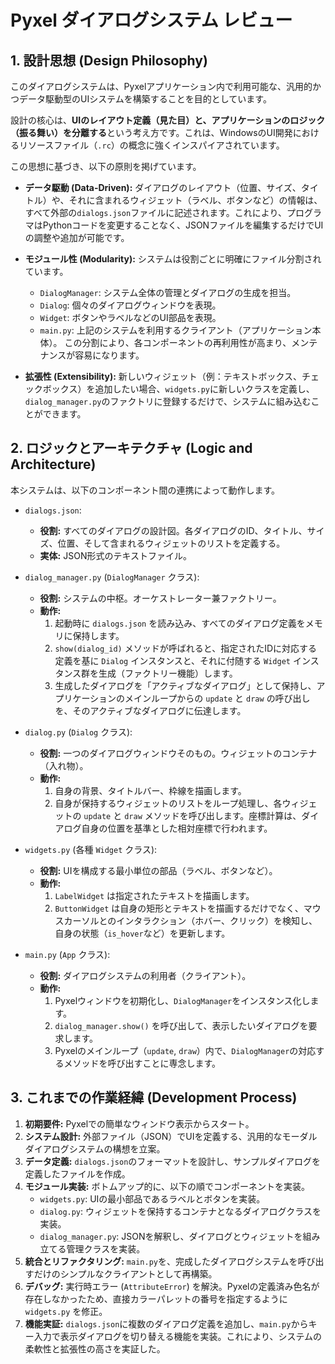 # Pyxel ダイアログシステム レビュー

## 1. 設計思想 (Design Philosophy)

このダイアログシステムは、Pyxelアプリケーション内で利用可能な、汎用的かつデータ駆動型のUIシステムを構築することを目的としています。

設計の核心は、**UIのレイアウト定義（見た目）と、アプリケーションのロジック（振る舞い）を分離する**という考え方です。これは、WindowsのUI開発におけるリソースファイル（`.rc`）の概念に強くインスパイアされています。

この思想に基づき、以下の原則を掲げています。

*   **データ駆動 (Data-Driven):**
    ダイアログのレイアウト（位置、サイズ、タイトル）や、それに含まれるウィジェット（ラベル、ボタンなど）の情報は、すべて外部の`dialogs.json`ファイルに記述されます。これにより、プログラマはPythonコードを変更することなく、JSONファイルを編集するだけでUIの調整や追加が可能です。

*   **モジュール性 (Modularity):**
    システムは役割ごとに明確にファイル分割されています。
    *   `DialogManager`: システム全体の管理とダイアログの生成を担当。
    *   `Dialog`: 個々のダイアログウィンドウを表現。
    *   `Widget`: ボタンやラベルなどのUI部品を表現。
    *   `main.py`: 上記のシステムを利用するクライアント（アプリケーション本体）。
    この分割により、各コンポーネントの再利用性が高まり、メンテナンスが容易になります。

*   **拡張性 (Extensibility):**
    新しいウィジェット（例：テキストボックス、チェックボックス）を追加したい場合、`widgets.py`に新しいクラスを定義し、`dialog_manager.py`のファクトリに登録するだけで、システムに組み込むことができます。

## 2. ロジックとアーキテクチャ (Logic and Architecture)

本システムは、以下のコンポーネント間の連携によって動作します。

*   `dialogs.json`:
    *   **役割:** すべてのダイアログの設計図。各ダイアログのID、タイトル、サイズ、位置、そして含まれるウィジェットのリストを定義する。
    *   **実体:** JSON形式のテキストファイル。

*   `dialog_manager.py` (`DialogManager` クラス):
    *   **役割:** システムの中枢。オーケストレーター兼ファクトリー。
    *   **動作:**
        1.  起動時に `dialogs.json` を読み込み、すべてのダイアログ定義をメモリに保持します。
        2.  `show(dialog_id)` メソッドが呼ばれると、指定されたIDに対応する定義を基に `Dialog` インスタンスと、それに付随する `Widget` インスタンス群を生成（ファクトリー機能）します。
        3.  生成したダイアログを「アクティブなダイアログ」として保持し、アプリケーションのメインループからの `update` と `draw` の呼び出しを、そのアクティブなダイアログに伝達します。

*   `dialog.py` (`Dialog` クラス):
    *   **役割:** 一つのダイアログウィンドウそのもの。ウィジェットのコンテナ（入れ物）。
    *   **動作:**
        1.  自身の背景、タイトルバー、枠線を描画します。
        2.  自身が保持するウィジェットのリストをループ処理し、各ウィジェットの `update` と `draw` メソッドを呼び出します。座標計算は、ダイアログ自身の位置を基準とした相対座標で行われます。

*   `widgets.py` (各種 `Widget` クラス):
    *   **役割:** UIを構成する最小単位の部品（ラベル、ボタンなど）。
    *   **動作:**
        1.  `LabelWidget` は指定されたテキストを描画します。
        2.  `ButtonWidget` は自身の矩形とテキストを描画するだけでなく、マウスカーソルとのインタラクション（ホバー、クリック）を検知し、自身の状態（`is_hover`など）を更新します。

*   `main.py` (`App` クラス):
    *   **役割:** ダイアログシステムの利用者（クライアント）。
    *   **動作:**
        1.  Pyxelウィンドウを初期化し、`DialogManager`をインスタンス化します。
        2.  `dialog_manager.show()` を呼び出して、表示したいダイアログを要求します。
        3.  Pyxelのメインループ（`update`, `draw`）内で、`DialogManager`の対応するメソッドを呼び出すことに専念します。

## 3. これまでの作業経緯 (Development Process)

1.  **初期要件:** Pyxelでの簡単なウィンドウ表示からスタート。
2.  **システム設計:** 外部ファイル（JSON）でUIを定義する、汎用的なモーダルダイアログシステムの構想を立案。
3.  **データ定義:** `dialogs.json`のフォーマットを設計し、サンプルダイアログを定義したファイルを作成。
4.  **モジュール実装:** ボトムアップ的に、以下の順でコンポーネントを実装。
    *   `widgets.py`: UIの最小部品であるラベルとボタンを実装。
    *   `dialog.py`: ウィジェットを保持するコンテナとなるダイアログクラスを実装。
    *   `dialog_manager.py`: JSONを解釈し、ダイアログとウィジェットを組み立てる管理クラスを実装。
5.  **統合とリファクタリング:** `main.py`を、完成したダイアログシステムを呼び出すだけのシンプルなクライアントとして再構築。
6.  **デバッグ:** 実行時エラー (`AttributeError`) を解決。Pyxelの定義済み色名が存在しなかったため、直接カラーパレットの番号を指定するように `widgets.py` を修正。
7.  **機能実証:** `dialogs.json`に複数のダイアログ定義を追加し、`main.py`からキー入力で表示ダイアログを切り替える機能を実装。これにより、システムの柔軟性と拡張性の高さを実証した。
